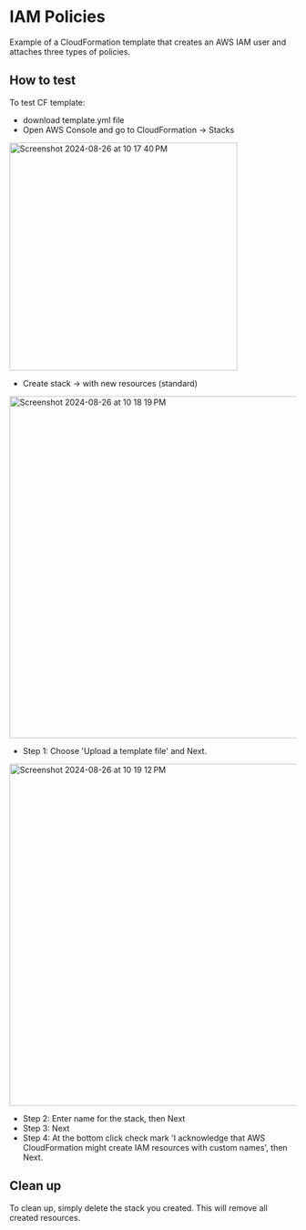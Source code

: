 
# IAM Policies
Example of a CloudFormation template that creates an AWS IAM user and attaches three types of policies.

## How to test
To test CF template:
- download template.yml file
- Open AWS Console and go to CloudFormation -> Stacks
<img width="400" alt="Screenshot 2024-08-26 at 10 17 40 PM" src="https://github.com/user-attachments/assets/c4baee3e-fa28-4268-8da9-43a60cd03eb2">

- Create stack -> with new resources (standard)
<img width="600" alt="Screenshot 2024-08-26 at 10 18 19 PM" src="https://github.com/user-attachments/assets/e931cb67-c283-402f-9eb4-7301c325d08d">

- Step 1: Choose 'Upload a template file' and Next.
<img width="600" alt="Screenshot 2024-08-26 at 10 19 12 PM" src="https://github.com/user-attachments/assets/3c6f0028-d319-400b-826d-dc91aab7d35d">

- Step 2: Enter name for the stack, then Next
- Step 3: Next
- Step 4: At the bottom click check mark 'I acknowledge that AWS CloudFormation might create IAM resources with custom names', then Next.

## Clean up 
To clean up, simply delete the stack you created. This will remove all created resources.
